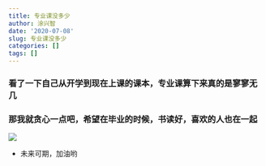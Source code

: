 ```yaml
---
title: 专业课没多少
author: 涂兴智
date: '2020-07-08'
slug: 专业课没多少
categories: []
tags: []
---
```

### 看了一下自己从开学到现在上课的课本，专业课算下来真的是寥寥无几
### 那我就贪心一点吧，希望在毕业的时候，书读好，喜欢的人也在一起
![](/post/2020-07-08-专业课没多少_files/19F3ECD347FD5DF7C6C1F73D20122AD4.jpg)
+ 未来可期，加油哟

